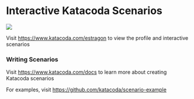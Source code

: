 # Interactive Katacoda Scenarios

[![](http://shields.katacoda.com/katacoda/estragon/count.svg)](https://www.katacoda.com/estragon "Get your profile on Katacoda.com")

Visit https://www.katacoda.com/estragon to view the profile and interactive scenarios

### Writing Scenarios
Visit https://www.katacoda.com/docs to learn more about creating Katacoda scenarios

For examples, visit https://github.com/katacoda/scenario-example
